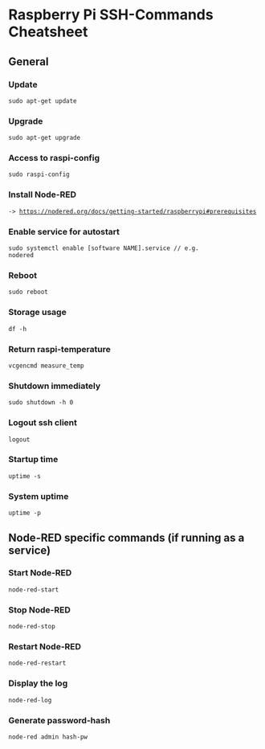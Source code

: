 <h1>Raspberry Pi SSH-Commands Cheatsheet</h1>

<h2>General</h2>

<h3>Update</h3>

  <code>sudo apt-get update</code>

<h3>Upgrade</h3>

  <code>sudo apt-get upgrade</code>
  
<h3>Access to raspi-config</h3>

  <code>sudo raspi-config</code>

<h3>Install Node-RED</h3>

  <code>-> https://nodered.org/docs/getting-started/raspberrypi#prerequisites</code>
  
<h3>Enable service for autostart</h3>

  <code>sudo systemctl enable [software NAME].service  // e.g. nodered</code>
    
<h3>Reboot</h3>
  
  <code>sudo reboot</code>
 
<h3>Storage usage</h3>

  <code>df -h</code>
  
<h3>Return raspi-temperature</h3>
  
  <code>vcgencmd measure_temp</code>
  
<h3>Shutdown immediately</h3>
 
  <code>sudo shutdown -h 0 </code>

<h3>Logout ssh client</h3>

  <code>logout</code>
  

<h3>Startup time</h3>

  <code>uptime -s</code>
  

<h3>System uptime</h3>

  <code>uptime -p</code>

<h2>Node-RED specific commands (if running as a service)</h2>

<h3>Start Node-RED</h3>

  <code>node-red-start</code>

<h3>Stop Node-RED</h3>

  <code>node-red-stop</code>

<h3>Restart Node-RED</h3>

  <code>node-red-restart</code>
  
<h3>Display the log</h3>

  <code>node-red-log</code>
  
<h3>Generate password-hash</h3>

  <code>node-red admin hash-pw</code>
